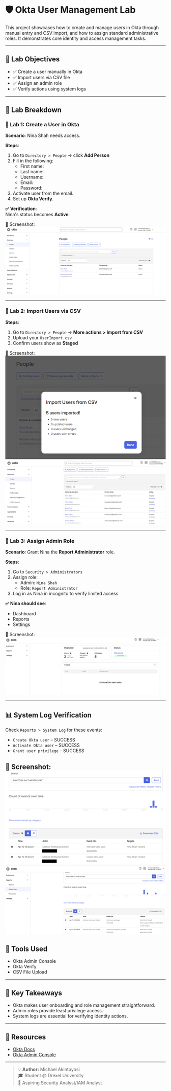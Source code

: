 # 🛡️ Okta User Management Lab

This project showcases how to create and manage users in Okta through manual entry and CSV import, and how to assign standard administrative roles. It demonstrates core identity and access management tasks.

---

## 🧩 Lab Objectives

- ✅ Create a user manually in Okta
- ✅ Import users via CSV file
- ✅ Assign an admin role
- ✅ Verify actions using system logs

---

## 🚀 Lab Breakdown

### 🔹 Lab 1: Create a User in Okta

**Scenario**: Nina Shah needs access.

**Steps**:
1. Go to `Directory > People` → click **Add Person**
2. Fill in the following:
   - First name: 
   - Last name:
   - Username:
   - Email:
   - Password:
3. Activate user from the email.
4. Set up **Okta Verify**.

**✅ Verification**:  
Nina's status becomes **Active**.

📸 Screenshot:  
![Nina Profile](screenshots/nina-profile.png)

---

### 🔹 Lab 2: Import Users via CSV

**Steps**:
1. Go to `Directory > People` → **More actions > Import from CSV**
2. Upload your `UserImport.csv`
3. Confirm users show as **Staged**

📸 Screenshot:  
![CSV Import](screenshots/csv-import.png)
![CSV Import](screenshots/csv-import1.png)

---

### 🔹 Lab 3: Assign Admin Role

**Scenario**: Grant Nina the **Report Administrator** role.

**Steps**:
1. Go to `Security > Administrators`
2. Assign role:
   - Admin: `Nina Shah`
   - Role: `Report Administrator`
3. Log in as Nina in incognito to verify limited access

**✅ Nina should see**:
- Dashboard
- Reports
- Settings

📸 Screenshot:  
![Role Assignment](screenshots/role-assignment.png)

---

## 📊 System Log Verification

Check `Reports > System Log` for these events:

- `Create Okta user` – SUCCESS
- `Activate Okta user` – SUCCESS
- `Grant user privilege` – SUCCESS

📸 Screenshot:  
![System Log](screenshots/system-log1.png)
![System Log](screenshots/system-log.png)
---

## 🧰 Tools Used

- Okta Admin Console
- Okta Verify
- CSV File Upload

---

## 🧠 Key Takeaways

- Okta makes user onboarding and role management straightforward.
- Admin roles provide least privilege access.
- System logs are essential for verifying identity actions.

---

## 📎 Resources

- [Okta Docs](https://developer.okta.com/docs/)
- [Okta Admin Console](https://www.okta.com/)

---

> 💡 **Author:** Michael Akintuyosi  
> 🎓 Student @ Drexel University  
> 🔐 Aspiring Security Analyst/IAM Analyst
